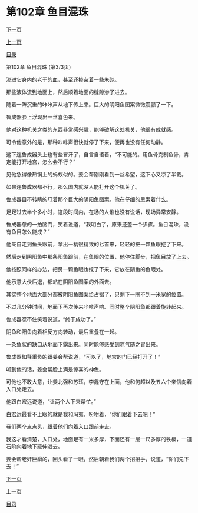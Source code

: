 <h1>第102章  鱼目混珠</h1>
            <div><p><a href="./306_%E7%AC%AC103%E7%AB%A0_%E9%BB%84%E9%87%91%E7%BD%97%E7%9B%98.md">下一页</a></p><p><a href="./304_%E7%AC%AC102%E7%AB%A0_%E9%B1%BC%E7%9B%AE%E6%B7%B7%E7%8F%A0.md">上一页</a></p><p><a href="../">目录</a></p></div>
            <div><p>第102章  鱼目混珠 (第3/3页)</p><p>渗进它身内的老于的血，甚至还掺杂着一些朱砂。</p><p>那些液体流到地面上，然后顺着地面的缝隙渗了进去。</p><p>随着一阵沉重的咔咔声从地下传上来。巨大的阴阳鱼图案微微震颤了一下。</p><p>鲁成器脸上浮现出一丝喜色来。</p><p>他对这种机关之类的东西非常感兴趣，能够破解这处机关，他很有成就感。</p><p>可令他意外的是，那种咔咔声很快就停了下来，便再也没有任何动静。</p><p>这下连鲁成器头上也有些冒汗了，自言自语着，“不可能的。用鱼骨克制鱼骨，肯定能打开地宫，怎么会不行？”</p><p>见他急得像热锅上的蚂蚁似的。姜会帮刚刚看到一丝希望，这下心又凉了半截。</p><p>如果连鲁成器都不行，那么国内就没人能打开这个机关了。</p><p>鲁成器目不转睛的盯着那个巨大的阴阳鱼图案。他在仔细的思索着什么。</p><p>足足过去半个多小时，这段时间内，在场的人谁也没有说话，现场异常安静。</p><p>鲁成器忽的一拍脑门，笑着说道，“我明白了，原来还差一个步骤。鱼目混珠，没有鱼目怎么能成？”</p><p>他亲自走到鱼头跟前，拿出一柄很精致的匕首来，轻轻的把一颗鱼眼挖了下来。</p><p>然后走到阴阳鱼中那条阳鱼跟前，在鱼眼的位置，他停住脚步，把鱼目放了上去。</p><p>他按照同样的办法，把另一颗鱼眼也挖了下来，它放在阴鱼的鱼眼处。</p><p>他示意大伙后退，都站在阴阳鱼图案的外面去。</p><p>其实整个地面大部分都被阴阳鱼图案给占据了，只剩下一圈不到一米宽的位置。</p><p>不过几分钟时间，地面下再次传来咔咔声响。同时整个阴阳鱼都跟着旋转起来。</p><p>鲁成器忍不住笑着说道，“终于成功了。”</p><p>阴鱼和阳鱼向着相反方向转动，最后重叠在一起。</p><p>一条鱼状的缺口从地面下露出来。同时能够感受到凉气随之冒出来。</p><p>鲁成器如释重负的跟姜会帮说道，“可以了，地宫的门已经打开了！”</p><p>听到他的话，姜会帮脸上满是惊喜的神色。</p><p>可他也不敢大意，让姜北强和苏珏，李鑫守在上面，他和何超以及五六个亲信向着入口处走去。</p><p>他跟白宏远说道，“让两个人下来帮忙。”</p><p>白宏远最看不上眼的就是我和冯夷，吩咐着，“你们跟着下去吧！”</p><p>我们两个点点头，跟着他们向着入口跟前走去。</p><p>我这才看清楚，入口处，地面足有一米多厚，下面还有一层一尺多厚的铁板，一道石阶向着地下延伸进去。</p><p>姜会帮老奸巨猾的，回头看了一眼，然后朝着我们两个招招手，说道，“你们先下去！”</p></div>
            <div><p><a href="./306_%E7%AC%AC103%E7%AB%A0_%E9%BB%84%E9%87%91%E7%BD%97%E7%9B%98.md">下一页</a></p><p><a href="./304_%E7%AC%AC102%E7%AB%A0_%E9%B1%BC%E7%9B%AE%E6%B7%B7%E7%8F%A0.md">上一页</a></p><p><a href="../">目录</a></p></div>